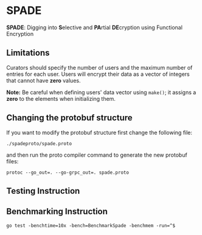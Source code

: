# SPADE
**SPADE**: Digging into **S**elective and **PA**rtial **DE**cryption using Functional Encryption


## Limitations
Curators should specify the number of users and the maximum number of entries for each user.
Users will encrypt their data as a vector of integers that cannot have **zero** values.

**Note:** Be careful when defining users' data vector using `make()`; 
it assigns a **zero** to the elements when initializing them.

## Changing the protobuf structure
If you want to modify the protobuf structure first change the following file:

    ./spadeproto/spade.proto

and then run the proto compiler command to generate the new protobuf files:

    protoc --go_out=. --go-grpc_out=. spade.proto 

    
## Testing Instruction


## Benchmarking Instruction

    go test -benchtime=10x -bench=BenchmarkSpade -benchmem -run=^$